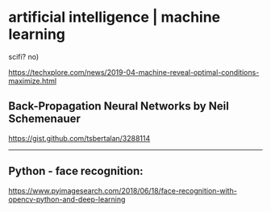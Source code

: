 # artificial intelligence | machine learning 
scifi? no)

https://techxplore.com/news/2019-04-machine-reveal-optimal-conditions-maximize.html

## Back-Propagation Neural Networks by Neil Schemenauer

https://gist.github.com/tsbertalan/3288114

---

## Python - face recognition:

https://www.pyimagesearch.com/2018/06/18/face-recognition-with-opencv-python-and-deep-learning

